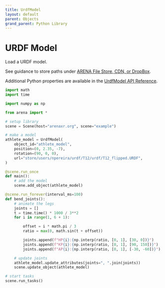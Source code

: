 ```yaml
---
title: UrdfModel
layout: default
parent: Objects
grand_parent: Python Library
---
```


# URDF Model

Load a URDF model.

See guidance to store paths under <a href='https://docs.arenaxr.org/content/interface/filestore.html'>ARENA File Store, CDN, or DropBox</a>.

Additional Python properties are available in the [UrdfModel API Reference](/content/python-api/objects/urdf_model).

```python
import math
import time

import numpy as np

from arena import *

# setup library
scene = Scene(host="arenaxr.org", scene="example")

# make a model
athlete_model = UrdfModel(
    object_id="athlete_model",
    position=(0, 2.35, -7),
    rotation=(90, 0, 0),
    url="store/users/npereira/urdf/T12/urdf/T12_flipped.URDF",
)

@scene.run_once
def main():
    # add the model
    scene.add_object(athlete_model)

@scene.run_forever(interval_ms=100)
def bend_joints():
    # animate the legs
    joints = []
    t = time.time() * 1000 / 3**2
    for i in range(1, 6 + 1):

        offset = i * math.pi / 3
        ratio = max(0, math.sin(t + offset))

        joints.append(f"HP{i}:{np.interp(ratio, [0, 1], [30, 0])}")
        joints.append(f"KP{i}:{np.interp(ratio, [0, 1], [90, 150])}")
        joints.append(f"AP{i}:{np.interp(ratio, [0, 1], [-30, -60])}")

    # update joints
    athlete_model.update_attributes(joints=", ".join(joints))
    scene.update_object(athlete_model)

# start tasks
scene.run_tasks()
```
